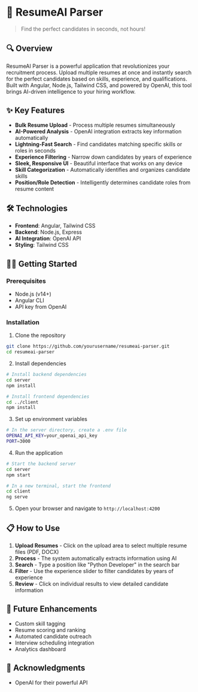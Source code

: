 # 🚀 ResumeAI Parser

> Find the perfect candidates in seconds, not hours!

## 🔍 Overview

ResumeAI Parser is a powerful application that revolutionizes your recruitment process. Upload multiple resumes at once and instantly search for the perfect candidates based on skills, experience, and qualifications. Built with Angular, Node.js, Tailwind CSS, and powered by OpenAI, this tool brings AI-driven intelligence to your hiring workflow.

## ✨ Key Features

- **Bulk Resume Upload** - Process multiple resumes simultaneously
- **AI-Powered Analysis** - OpenAI integration extracts key information automatically
- **Lightning-Fast Search** - Find candidates matching specific skills or roles in seconds
- **Experience Filtering** - Narrow down candidates by years of experience
- **Sleek, Responsive UI** - Beautiful interface that works on any device
- **Skill Categorization** - Automatically identifies and organizes candidate skills
- **Position/Role Detection** - Intelligently determines candidate roles from resume content

## 🛠️ Technologies

- **Frontend**: Angular, Tailwind CSS
- **Backend**: Node.js, Express
- **AI Integration**: OpenAI API
- **Styling**: Tailwind CSS

## 🏃‍♂️ Getting Started

### Prerequisites

- Node.js (v14+)
- Angular CLI
- API key from OpenAI

### Installation

1. Clone the repository
```bash
git clone https://github.com/yourusername/resumeai-parser.git
cd resumeai-parser
```

2. Install dependencies
```bash
# Install backend dependencies
cd server
npm install

# Install frontend dependencies
cd ../client
npm install
```

3. Set up environment variables
```bash
# In the server directory, create a .env file
OPENAI_API_KEY=your_openai_api_key
PORT=3000
```

4. Run the application
```bash
# Start the backend server
cd server
npm start

# In a new terminal, start the frontend
cd client
ng serve
```

5. Open your browser and navigate to `http://localhost:4200`

## 📋 How to Use

1. **Upload Resumes** - Click on the upload area to select multiple resume files (PDF, DOCX)
2. **Process** - The system automatically extracts information using AI
3. **Search** - Type a position like "Python Developer" in the search bar
4. **Filter** - Use the experience slider to filter candidates by years of experience
5. **Review** - Click on individual results to view detailed candidate information



## 🚀 Future Enhancements

- Custom skill tagging
- Resume scoring and ranking
- Automated candidate outreach
- Interview scheduling integration
- Analytics dashboard



## 🙏 Acknowledgments

- OpenAI for their powerful API

